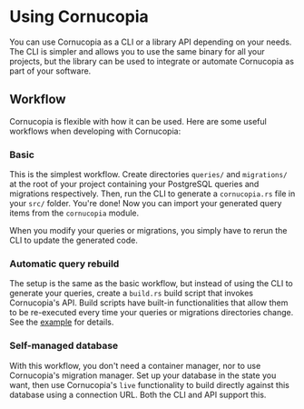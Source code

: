 # Using Cornucopia
You can use Cornucopia as a CLI or a library API depending on your needs. The CLI is simpler and allows you to use the same binary for all your projects, but the library can be used to integrate or automate Cornucopia as part of your software.

## Workflow
Cornucopia is flexible with how it can be used. Here are some useful workflows when developing with Cornucopia:

### Basic
This is the simplest workflow. Create directories `queries/` and `migrations/` at the root of your project containing your PostgreSQL queries and migrations respectively. Then, run the CLI to generate a `cornucopia.rs` file in your `src/` folder. You're done! Now you can import your generated query items from the `cornucopia` module. 

When you modify your queries or migrations, you simply have to rerun the CLI to update the generated code.

### Automatic query rebuild
The setup is the same as the basic workflow, but instead of using the CLI to generate your queries, create a `build.rs` build script that invokes Cornucopia's API. Build scripts have built-in functionalities that allow them to be re-executed every time your queries or migrations directories change. See the [example](https://github.com/cornucopia-rs/cornucopia/tree/main/examples/auto_build) for details.

### Self-managed database
With this workflow, you don't need a container manager, nor to use Cornucopia's migration manager. Set up your database in the state you want, then use Cornucopia's `live` functionality to build directly against this database using a connection URL. Both the CLI and API support this.